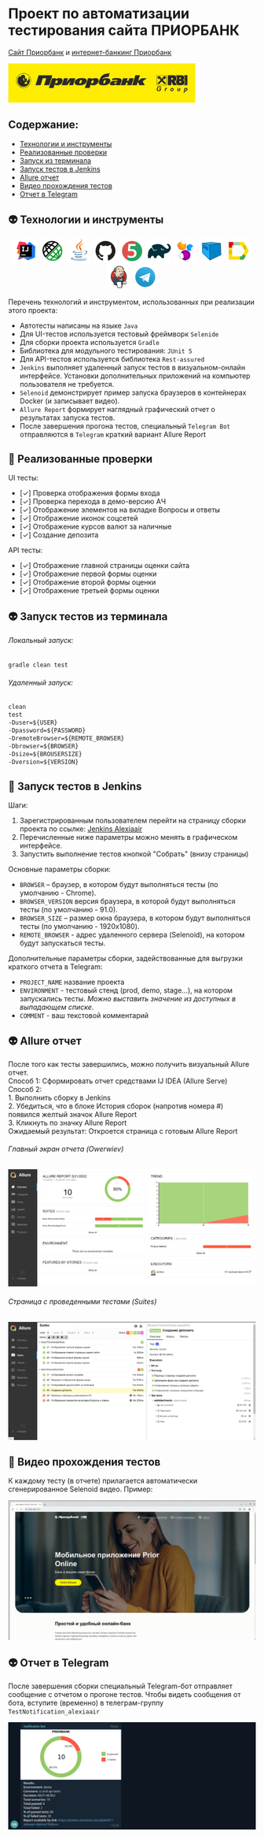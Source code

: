 # Проект по автоматизации тестирования сайта ПРИОРБАНК
<a target="_blank" href="https://www.priorbank.by/">Сайт Приорбанк</a> и <a target="_blank" href="https://www.prior.by/web/">интернет-банкинг Приорбанк</a>

<a href="https://www.jetbrains.com/idea/"><img src="images\priorbank.jpg" height="80" alt="Priorbank"/></a>

## Содержание:
- [Технологии и инструменты](#alien-технологии-и-инструменты)
- [Реализованные проверки](#fairy-Реализованные-проверки)
- [Запуск из терминала](#alien-Запуск-тестов-из-терминала)
- [Запуск тестов в Jenkins](#fairy-Запуск-тестов-в-Jenkins)
- [Allure отчет](#alien-Allure-отчет)
- [Видео прохождения тестов](#fairy-Видео-прохождения-тестов)
- [Отчет в Telegram](#alien-Отчет-в-Telegram)

## :alien: Технологии и инструменты

<p align="center">
<a href="https://www.jetbrains.com/idea/"><img src="images\logo\Idea.svg" width="50" height="50"  alt="IDEA"/></a>
<a href="https://rest-assured.io/"><img src="images\logo\RestAssured.svg" width="50" height="50"  alt="RestAssured"/></a>
<a href="https://www.java.com/"><img src="images\logo\Java.svg" width="50" height="50"  alt="Java"/></a>
<a href="https://github.com/"><img src="images\logo\GitHub.svg" width="50" height="50"  alt="Github"/></a>
<a href="https://junit.org/junit5/"><img src="images\logo\Junit5.svg" width="50" height="50"  alt="JUnit 5"/></a>
<a href="https://gradle.org/"><img src="images\logo\Gradle.svg" width="50" height="50"  alt="Gradle"/></a>
<a href="https://selenide.org/"><img src="images\logo\Selenide.svg" width="50" height="50"  alt="Selenide"/></a>
<a href="https://aerokube.com/selenoid/"><img src="images\logo\Selenoid.svg" width="50" height="50"  alt="Selenoid"/></a>
<a href="https://github.com/allure-framework/allure2"><img src="images\logo\Allure.svg" width="50" height="50"  alt="Allure"/></a>
<a href="https://www.jenkins.io/"><img src="images\logo\Jenkins.svg" width="50" height="50"  alt="Jenkins"/></a>
<a href="https://web.telegram.org/"><img width="50" height="50"  alt="Telegram" src="images\logo\Telegram.svg"></a>
</p>

Перечень технологий и инструментом, использованных при реализации этого проекта:
- Автотесты написаны на языке `Java`
- Для UI-тестов используется тестовый фреймворк `Selenide`
- Для сборки проекта используется `Gradle`
- Библиотека для модульного тестирования: `JUnit 5`
- Для API-тестов используется библиотека `Rest-assured`
- `Jenkins` выполняет удаленный запуск тестов в визуальном-онлайн интерфейсе. Установки дополнительных приложений на компьютер пользователя не требуется.
- `Selenoid` демонстрирует пример запуска браузеров в контейнерах Docker (и записывает видео).
- `Allure Report` формирует наглядный графический отчет о результатах  запуска тестов.
- После завершения прогона тестов, специальный `Telegram Bot` отправляются в `Telegram` краткий вариант Allure Report

## :fairy: Реализованные проверки
UI тесты:
- [✓] Проверка отображения формы входа
- [✓] Проверка перехода в демо-версию АЧ
- [✓] Отображение элементов на вкладке Вопросы и ответы
- [✓] Отображение иконок соцсетей
- [✓] Отображение курсов валют за наличные
- [✓] Создание депозита

API тесты:
- [✓] Отображение главной страницы оценки сайта
- [✓] Отображение первой формы оценки
- [✓] Отображение второй формы оценки
- [✓] Отображение третьей формы оценки

## :alien: Запуск тестов из терминала
###### Локальный запуск:
```
gradle clean test
```
###### Удаленный запуск:
```
clean
test
-Duser=${USER}
-Dpassword=${PASSWORD}
-DremoteBrowser=${REMOTE_BROWSER}
-Dbrowser=${BROWSER}
-Dsize=${BROUSERSIZE}
-Dversion=${VERSION}
```

## :fairy: Запуск тестов в Jenkins
Шаги:
1. Зарегистрированным пользователем перейти на страницу сборки проекта по ссылке: <a target="_blank" href="https://jenkins.autotests.cloud/job/011-alexiaair-hw15-rb/">Jenkins Alexiaair</a>
2. Перечисленные ниже параметры можно менять в графическом интерфейсе.
3. Запустить выполнение тестов кнопкой "Собрать" (внизу страницы)

Основные параметры сборки:
- `BROWSER` – браузер, в котором будут выполняться тесты (по умолчанию - Chrome).
- `BROWSER_VERSION` версия браузера, в которой будут выполняться тесты (по умолчанию - 91.0).
- `BROWSER_SIZE` – размер окна браузера, в котором будут выполняться тесты (по умолчанию - 1920x1080).
- `REMOTE_BROWSER` - адрес удаленного сервера (Selenoid), на котором будут запускаться тесты.

Дополнительные параметры сборки, задействованные для выгрузки краткого отчета в Telegram:
- `PROJECT_NAME`  название проекта
- `ENVIRONMENT` - тестовый стенд (prod, demo, stage...), на котором запускались тесты. <i>Можно выставить значение из доступных в выпадающем списке</i>.
- `COMMENT` - ваш текстовой комментарий

## :alien: Allure отчет
После того как тесты завершились, можно получить визуальный Allure отчет.
<br>Способ 1: Сформировать отчет средствами IJ IDEA (Allure Serve)
<br>Способ 2:
<br>1. Выполнить сборку в Jenkins
<br>2. Убедиться, что в блоке История сборок (напротив номера #) появился желтый значок Allure Report
<br>3. Кликнуть по значку Allure Report
<br>Ожидаемый результат: Откроется страница с готовым Allure Report

###### Главный экран отчета (Owerwiev)
<p align="center">
<img title="Allure Graphics" src="images\allure_mian.png">
</p>

###### Страница с проведенными тестами (Suites)
<p align="center">
<img title="Allure Graphics" src="images\allure_tests.png">
</p>

## :fairy: Видео прохождения тестов
К каждому тесту (в отчете) прилагается автоматически сгенерированное Selenoid видео. Пример:
<p align="center">
  <img title="Selenoid Video" src="images\video_test.gif" alt="video">
</p>

## :alien: Отчет в Telegram
После завершения сборки специальный Telegram-бот отправляет сообщение с отчетом о прогоне тестов.
Чтобы видеть сообщения от бота, вступите (временно) в телеграм-группу `TestNotification_alexiaair`

<p align="center">
<img title="Telegram Bot" src="images\telegram.png">
</p>